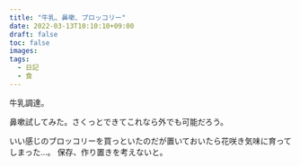 ```yaml
---
title: "牛乳、鼻嗽、ブロッコリー"
date: 2022-03-13T10:10:10+09:00
draft: false
toc: false
images:
tags:
  - 日記
  - 食
---
```


牛乳調達。

鼻嗽試してみた。さくっとできてこれなら外でも可能だろう。

いい感じのブロッコリーを買っといたのだが置いておいたら花咲き気味に育ってしまった…。
保存、作り置きを考えないと。
